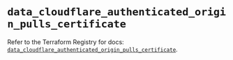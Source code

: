 # `data_cloudflare_authenticated_origin_pulls_certificate`

Refer to the Terraform Registry for docs: [`data_cloudflare_authenticated_origin_pulls_certificate`](https://registry.terraform.io/providers/cloudflare/cloudflare/5.4.0/docs/data-sources/authenticated_origin_pulls_certificate).
